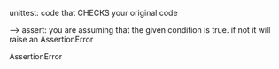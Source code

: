  unittest: code that CHECKS your original code

--> assert: you are assuming that the given condition is true. if not it will raise an AssertionError

AssertionError
